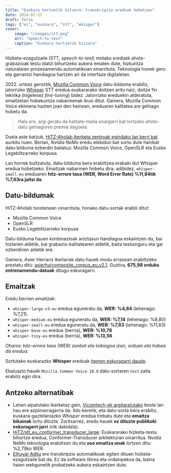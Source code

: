 ```yaml
---
title: "Euskara hortzetik hitzera: transkripzio ereduak hobetzen"
date: 2024-02-27
draft: false
tags: ["ai", "euskara", "stt", "whisper"]
cover:
    image: "/images/stt.png"
    alt: "Speech-to-text"
    caption: "Euskara hortzetik hitzera"
---
```


Hizketa-ezagutzaile (STT, *speech-to-text*) motako ereduek ahots-grabazioak testu idatzi bihurtzeko aukera ematen dute, hizkuntza naturalaren prozesamendu automatikoan oinarrituta. Teknologia honek gero eta garrantzi handiagoa hartzen ari da interfaze digitaletan.

2022\. urteaz geroztik, [Mozilla Common Voice](https://commonvoice.mozilla.org/) datu-bilduma erabiliz, jatorrizko [Whisper](https://openai.com/index/whisper/) STT eredua euskararako doitzen aritu naiz, doitze fin teknika (ingelesez *fine-tuning*) bidez. Jatorrizko ereduekin alderatuta, emaitzetan hobekuntza nabarmenak ikusi ditut. Gainera, Mozilla Common Voice ekimena hazten joan den heinean, ereduaren kalitatea are gehiago hobetu da.

> Hala ere, argi geratu da kalitate-maila onargarri bat lortzeko ahots-datu gehiagoren premia dagoela.

Duela aste batzuk, [HiTZ-Aholab ikerketa zentroak egindako lan berri bat](https://www.isca-archive.org/iberspeech_2024/herranz24_iberspeech.pdf) aurkitu nuen. Bertan, *Nvidia NeMo* eredu elebidun bat sortu dute hainbat datu-bilduma ezberdin baliatuz: Mozilla Common Voice, OpenSLR eta Eusko Legebiltzarreko korpusa.

Lan horrek bultzatuta, datu-bilduma bera erabiltzea erabaki dut Whisper eredua hobetzeko. Emaitzak nabarmen hobetu dira; adibidez, `whisper-small-eu` ereduaren **hitz-errore tasa (WER, Word Error Rate) %11,84tik %7,63ra jaitsi da**.

## Datu-bildumak

HiTZ-Aholab txostenean oinarrituta, honako datu-sortak erabili ditut:

- Mozilla Common Voice
- OpenSLR
- Eusko Legebiltzarreko korpusa

Datu-bilduma hauen konbinazioak aniztasun handiagoa eskaintzen du, bai hizlarien aldetik, bai grabazio-kalitatearen aldetik, baita testuinguru eta gai ezberdinen aldetik ere.

Gainera, Asier Herranz ikerlariak datu hauek modu errazean erabiltzeko prestatu ditu: [asierhv/composite_corpus_eu_v2.1](https://huggingface.co/datasets/asierhv/composite_corpus_eu_v2.1). Guztira, **675,98 orduko entrenamendu-datuak** ditugu eskuragarri.

## Emaitzak

Eredu berrien emaitzak:
- `whisper-large-v3-eu` eredua eguneratu da, **WER: %4,84** (lehenago: %7,21).
- `whisper-medium-eu` eredua eguneratu da, **WER: %7,14** (lehenago: %8,80)
- `whisper-small-eu` eredua eguneratu da, **WER: %7,63** (lehenago: %11,83)
- `whisper-base-eu` eredua (berria), **WER: %10,78**
- `whisper-tiny-eu` eredua (berria), **WER: %13,56**

*Oharra: hitz-errore tasa (WER) zenbat eta txikiagoa izan, orduan eta hobea da eredua.*

Sortutako euskarazko **Whisper** ereduak [hemen eskuragarri daude](https://huggingface.co/collections/xezpeleta/whisper-basque-fine-tuning-67b05797b023991df1715a51).

Ebaluazio hauek `Mozilla Common Voice 18.0` datu-sortaren `test` zatia erabiliz egin dira.

## Antzeko alternatibak

- Lehen aipatutako ikerketaz gain, [Vicomtech-ek argitaratutako](https://www.isca-archive.org/iberspeech_2024/vasquezcorrea24_iberspeech.pdf) beste lan hau ere azpimarragarria da. Ildo beretik, eta datu-sorta bera erabiliz, euskara-gaztelaniazko *Whisper* eredua trebatu dute eta **emaitza bikainak** lortu dituzte. Zoritxarrez, eredu hauek **ez dituzte publikoki eskuragarri jarri** (nik dakidala).
- [HiTZ/stt_eu_conformer_transducer_large](https://huggingface.co/HiTZ/stt_eu_conformer_transducer_large): Euskararako hizketa-testu bihurtze eredua, Conformer-Transducer arkitekturan oinarritua. Nvidia NeMo teknologia erabiltzen du eta **oso emaitza onak** lortzen ditu: %2,79ko WER.
- [Elhuyar Aditu](https://aditu.eus/) ere transkripzio automatikoak egiten dituen hizketa-ezagutzaile bat da. Ez da software librea eta ordainpekoa da, baina haien webgunetik probatzeko aukera eskaintzen dute.
